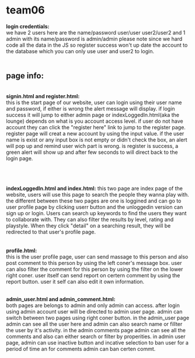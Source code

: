 # team06

<strong>login credentials:<br>
</strong> we have 2 users here are the name/password user/user user2/user2 and 1 admin with its name/password is admin/admin
please note since we hard code all the data in the JS so register success won't up date the account to the database 
which you can only use user and user2 to login.
<br>
<br>
<h2><strong>page info:</strong></h2>
      <br>                 
<strong> signin.html and register.html:</strong>
<br>
this is the start page of our website, user can login using their user name and password, if either is wrong the alert message will display. if login success it will jump to either admin page or indexLoggedIn.html(aka the lounge) depends on what is you account access level. if user do not have account they can click the "register here" link to jump to the register page.<br> register page will creat a new account by using the input value. if the user name is exist or any input box is not empty or didn't check the box, an alert will pop up and remind user wich part is wrong. is register is success, a green alert will show up and after few seconds to will direct back to the login page.

 <br>        <br>             
<strong> indexLoggedIn.html and index.html:</strong>
this two page are index page of the website, users will use this page to search the people they wanna play with. the different between these two pages are one is loggined and can go to user profile page by clicking userr button and the unloggedin version can sign up or login. Users can search up keywords to find the users they want to collaborate with. They can also filter the results by level, rating and playstyle. When they click "detail" on a searching result, they will be redirected to that user's profile page.
<br>             <br>         
<strong> profile.html:</strong>
<br>
this is the user profile page, user can send massage to this person and also post comment to this person by using the left coner's message box. user can also filter the comment for this person by using the filter on the lower right coner. user itself can send report on certern comment by using the report button. user it self can also edit it own information.

<br>               
<strong> admin_user.html and admin_comment.html:</strong>
<br>
both pages are belongs to admin and only admin can access. after login using admin account user will be directed to admin user page. admin can switch between two pages using right coner button. in the admin_user page admin can see all the user here and admin can also search name or fillter the user by it's activity. in the admin comments page admin can see all the comments and also can either search or filter by properities. in admin user page, admin can use inactive button and incative selection to ban user for a period of time an for comments admin can ban certen commt.



